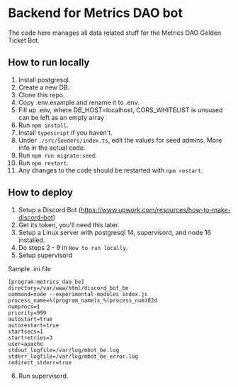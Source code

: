 # Backend for Metrics DAO bot
The code here manages all data related stuff for the Metrics DAO Golden Ticket Bot.

## How to run locally

1. Install postgresql.
2. Create a new DB.
3. Clone this repo.
4. Copy .env.example and rename it to .env.
5. Fill up .env, where DB_HOST=localhost, CORS_WHITELIST is unsused can be left as an empty array
6. Run `npm install`.
7. Install `typescript` if you haven't.
8. Under `./src/Seeders/index.ts`, edit the values for seed admins. More info in the actual code.
9. Run `npm run migrate:seed`.
10. Run `npm restart`.
11. Any changes to the code should be restarted with `npm restart`.

## How to deploy

1. Setup a Discord Bot (https://www.upwork.com/resources/how-to-make-discord-bot)
2. Get its token, you'll need this later.
3. Setup a Linux server with postgresql 14, supervisord, and node 16 installed.
4. Do steps 2 - 9 in `How to run locally`.
5. Setup supervisord

Sample .ini file

```
[program:metrics_dao_be]
directory=/var/www/html/discord_bot_be
command=node --experimental-modules index.js
process_name=%(program_name)s_%(process_num)02d
numprocs=1
priority=999
autostart=true
autorestart=true
startsecs=1
startretries=3
user=apache
stdout_logfile=/var/log/mbot_be.log
stderr_logfile=/var/log/mbot_be_error.log
redirect_stderr=true
```

6. Run supervisord.
